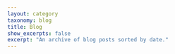 ```yaml
---
layout: category
taxonomy: blog
title: Blog
show_excerpts: false
excerpt: "An archive of blog posts sorted by date."
---
```


